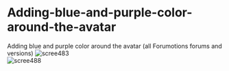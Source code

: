 # Adding-blue-and-purple-color-around-the-avatar
Adding blue and purple color around the avatar (all Forumotions forums and versions)
![scree483](https://github.com/mihaiofficialRO/Adding-blue-and-purple-color-around-the-avatar/assets/29628232/bdb3f1f1-b35b-4d0f-8a83-82f02e68e1a6)
<br>
![scree488](https://github.com/mihaiofficialRO/Adding-blue-and-purple-color-around-the-avatar/assets/29628232/b38a0713-e491-45c0-87f7-373bcc60a867)
